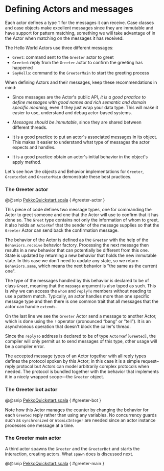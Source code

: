 # Defining Actors and messages      

Each actor defines a type `T` for the messages it can receive.
Case classes and case objects make excellent messages since they are immutable and have support for pattern matching, something we will take advantage of in the Actor when matching on the messages it has received. 

The Hello World Actors use three different messages:

* `Greet`: command sent to the `Greeter` actor to greet
* `Greeted`: reply from the `Greeter` actor to confirm the greeting has happened
* `SayHello`: command to the `GreeterMain` to start the greeting process

When defining Actors and their messages, keep these recommendations in mind:

* Since messages are the Actor's public API, _it is a good practice to define messages with good names and rich semantic and domain specific meaning_, even if they just wrap your data type. This will make it easier to use, understand and debug actor-based systems. 

* _Messages should be immutable_, since they are shared between different threads.

* It is a good practice to put an actor's associated messages in its object. This makes it easier to understand what type of messages the actor expects and handles. 

* It is a good practice obtain an actor's initial behavior in the object's apply method.

Let's see how the objects and Behavior implementations for `Greeter`, `GreeterBot` and `GreeterMain` demonstrate these best practices. 

### The Greeter actor

@@snip [PekkoQuickstart.scala](/src/main/g8/src/main/scala/$package$/PekkoQuickstart.scala) { #greeter-actor }

This piece of code defines two message types, one for commanding the
Actor to greet someone and one that the Actor will use to confirm that it has
done so. The `Greet` type contains not only the information of whom to
greet, it also holds an `ActorRef` that the sender of the message
supplies so that the `Greeter` Actor can send back the confirmation
message.

The behavior of the Actor is defined as the `Greeter` with the help
of the `Behaviors.receive` behavior factory. Processing the next message then results
in a new behavior that can potentially be different from this one. State is
updated by returning a new behavior that holds the new immutable state. In this
case we don't need to update any state, so we return `Behaviors.same`, which means
the next behavior is "the same as the current one".

The type of the messages handled by this behavior is declared to be of class
`Greet`, meaning that the `message` argument is also typed as such.
This is why we can access the `whom` and `replyTo` members without needing to use a pattern match.
Typically, an actor handles more than one specific message type and then there
is one common trait that all messages that the
actor can handle `extends`.

On the last line we see the `Greeter` Actor send a message to another
Actor, which is done using the `!` operator (pronounced “bang” or “tell”).
It is an asynchronous operation that doesn't block the caller's thread.

Since the `replyTo` address is declared to be of type `ActorRef[Greeted]`, the
compiler will only permit us to send messages of this type, other usage will
be a compiler error.

The accepted message types of an Actor together with all reply types defines
the protocol spoken by this Actor; in this case it is a simple request–reply
protocol but Actors can model arbitrarily complex protocols when needed. The
protocol is bundled together with the behavior that implements it in a nicely
wrapped scope—the `Greeter` object.
 
### The Greeter bot actor

@@snip [PekkoQuickstart.scala](/src/main/g8/src/main/scala/$package$/PekkoQuickstart.scala) { #greeter-bot }

Note how this Actor manages the counter by changing the behavior for each `Greeted` reply
rather than using any variables. 
No concurrency guards such as `synchronized` or `AtomicInteger` are needed since an actor instance processes one
message at a time.

### The Greeter main actor

A third actor spawns the `Greeter` and the `GreeterBot` and starts the interaction, creating actors. What `spawn` does is discussed next.

@@snip [PekkoQuickstart.scala](/src/main/g8/src/main/scala/$package$/PekkoQuickstart.scala) { #greeter-main }


